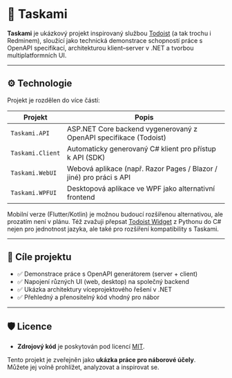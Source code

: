 # 📝 Taskami

**Taskami** je ukázkový projekt inspirovaný službou [Todoist](https://todoist.com) (a tak trochu i Redminem), sloužící jako technická demonstrace schopností práce s OpenAPI specifikací, architekturou klient–server v .NET a tvorbou multiplatformních UI.

---

## ⚙️ Technologie

Projekt je rozdělen do více částí:

| Projekt | Popis |
|--------|-------|
| `Taskami.API` | ASP.NET Core backend vygenerovaný z OpenAPI specifikace (Todoist) |
| `Taskami.Client` | Automaticky generovaný C# klient pro přístup k API (SDK) |
| `Taskami.WebUI` | Webová aplikace (např. Razor Pages / Blazor / jiné) pro práci s API |
| `Taskami.WPFUI` | Desktopová aplikace ve WPF jako alternativní frontend |
Mobilní verze (Flutter/Kotlin) je možnou budoucí rozšířenou alternativou, ale prozatím není v plánu.
Též zvažuji přepsat [Todoist Widget](https://github.com/danixek/todoist-widget) z Pythonu do C# nejen pro jednotnost jazyka, ale také pro rozšíření kompatibility s Taskami.

---

## 🎯 Cíle projektu

- ✅ Demonstrace práce s OpenAPI generátorem (server + client)
- ✅ Napojení různých UI (web, desktop) na společný backend
- ✅ Ukázka architektury víceprojektového řešení v .NET
- ✅ Přehledný a přenositelný kód vhodný pro nábor

---

## 🛡 Licence

- **Zdrojový kód** je poskytován pod licencí [MIT](./LICENSE-MIT.txt).

Tento projekt je zveřejněn jako **ukázka práce pro náborové účely**.  
Můžete jej volně prohlížet, analyzovat a inspirovat se.  